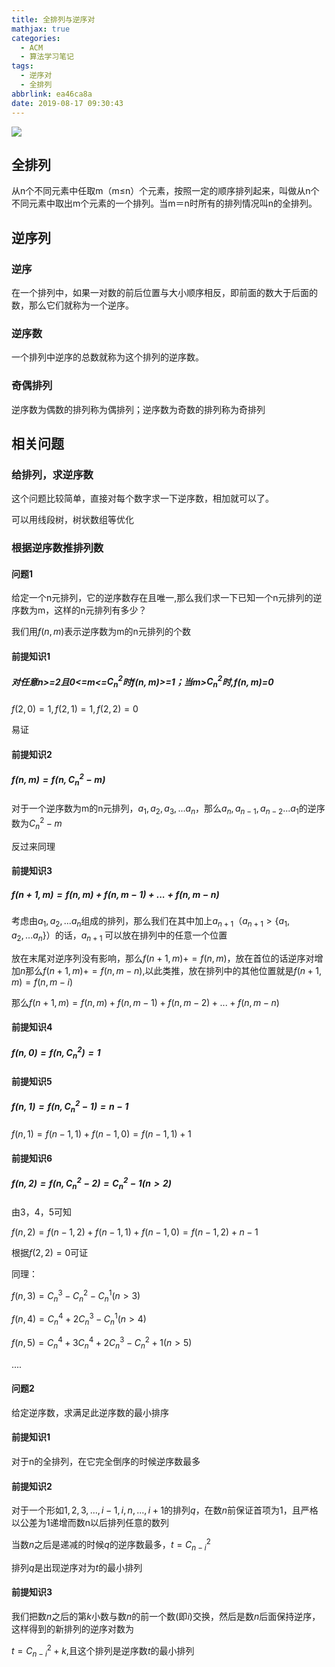```yaml
---
title: 全排列与逆序对
mathjax: true
categories:
  - ACM
  - 算法学习笔记
tags:
  - 逆序对
  - 全排列
abbrlink: ea46ca8a
date: 2019-08-17 09:30:43
---
```


![](https://wx3.sinaimg.cn/mw690/0083TyOJly1gblwv5d0xpj30u01407wm.jpg)

<!-- less -->

## 全排列

从n个不同元素中任取m（m≤n）个元素，按照一定的顺序排列起来，叫做从n个不同元素中取出m个元素的一个排列。当m＝n时所有的排列情况叫n的全排列。

## 逆序列

### 逆序

在一个排列中，如果一对数的前后位置与大小顺序相反，即前面的数大于后面的数，那么它们就称为一个逆序。

### 逆序数

一个排列中逆序的总数就称为这个排列的逆序数。

### 奇偶排列

逆序数为偶数的排列称为偶排列；逆序数为奇数的排列称为奇排列

## 相关问题

### 给排列，求逆序数

这个问题比较简单，直接对每个数字求一下逆序数，相加就可以了。

可以用线段树，树状数组等优化

### 根据逆序数推排列数

#### 问题1

给定一个n元排列，它的逆序数存在且唯一,那么我们求一下已知一个n元排列的逆序数为m，这样的n元排列有多少？

我们用$f(n,m)$表示逆序数为m的n元排列的个数

#### 前提知识1

##### 对任意n>=2且0<=m<=$C_n^2$时$f(n,m)$>=1；当m>$C_n^2$时,$f(n,m)$=0

$f(2,0)=1,f(2,1)=1,f(2,2)=0$

易证

#### 前提知识2

##### $f(n,m)=f(n,C_n^2-m)$

对于一个逆序数为m的n元排列，$a_1,a_2,a_3,...a_n$，那么$a_n,a_{n-1},a_{n-2}...a_1$的逆序数为$C_n^2-m$

反过来同理

#### 前提知识3

##### $f(n+1,m)=f(n,m)+f(n,m-1)+...+f(n,m-n)$

考虑由$a_1,a_2,...a_n$组成的排列，那么我们在其中加上$a_{n+1}（a_{n+1}>\{a_1,a_2,...a_n\}）$的话，$a_{n+1}$ 可以放在排列中的任意一个位置

放在末尾对逆序列没有影响，那么$f(n+1,m)+=f(n,m)$，放在首位的话逆序对增加$n$那么$f(n+1,m)+=f(n,m-n)$,以此类推，放在排列中的其他位置就是$f(n+1,m)=f(n,m-i)$

那么$f(n+1,m)=f(n,m)+f(n,m-1)+f(n,m-2)+...+f(n,m-n)$

#### 前提知识4

##### $f(n,0)=f(n,C_n^2)=1$

#### 前提知识5

##### $f(n,1)=f(n,C_n^2-1)=n-1$

$f(n,1)=f(n-1,1)+f(n-1,0)=f(n-1,1)+1$

#### 前提知识6

##### $f(n,2)=f(n,C_n^2-2)=C_n^2-1(n>2)$

由3，4，5可知

$f(n,2)=f(n-1,2)+f(n-1,1)+f(n-1,0)=f(n-1,2)+n-1$

根据$f(2,2)=0$可证

同理：

$f(n,3)=C_n^3-C_n^2-C_n^1(n>3)$

$f(n,4)=C_n^4+2C_n^3-C_n^1(n>4)$

$f(n,5)=C_n^4+3C_n^4+2C_n^3-C_n^2+1(n>5)$

$....$

#### 问题2

给定逆序数，求满足此逆序数的最小排序

#### 前提知识1

对于n的全排列，在它完全倒序的时候逆序数最多

#### 前提知识2

对于一个形如$1,2,3,...,i-1,i,n,...,i+1$的排列$q$，在数$n$前保证首项为1，且严格以公差为1递增而数n以后排列任意的数列

当数$n$之后是递减的时候$q$的逆序数最多，$t=C_{n-i}^{2}$

排列$q$是出现逆序对为$t$的最小排列

#### 前提知识3

我们把数$n$之后的第$k$小数与数$n$的前一个数(即$i$)交换，然后是数$n$后面保持逆序，这样得到的新排列的逆序对数为

$t=C_{n-i}^2+k$,且这个排列是逆序数$t$的最小排列



